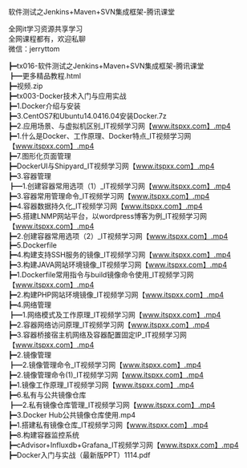 软件测试之Jenkins+Maven+SVN集成框架-腾讯课堂

全网it学习资源共享学习<br>全网课程都有，欢迎私聊<br>微信：jerryttom<br>

┣━tx016-软件测试之Jenkins+Maven+SVN集成框架-腾讯课堂<br> ┣━更多精品教程.html<br> ┣━视频.zip<br> ┣━tx003-Docker技术入门与应用实战<br> ┣━1.Docker介绍与安装<br> ┣━3.CentOS7和Ubuntu14.0416.04安装Docker.7z<br> ┣━2.应用场景、与虚拟机区别_IT视频学习网【www.itspxx.com】.mp4<br> ┣━1.什么是Docker、工作原理、Docker特点_IT视频学习网【www.itspxx.com】.mp4<br> ┣━7.图形化页面管理<br> ┣━DockerUI与Shipyard_IT视频学习网【www.itspxx.com】.mp4<br> ┣━3.容器管理<br> ┣━1.创建容器常用选项（1）_IT视频学习网【www.itspxx.com】.mp4<br> ┣━3.容器常用管理命令_IT视频学习网【www.itspxx.com】.mp4<br> ┣━4.容器数据持久化_IT视频学习网【www.itspxx.com】.mp4<br> ┣━5.搭建LNMP网站平台，以wordpress博客为例_IT视频学习网【www.itspxx.com】.mp4<br> ┣━2.创建容器常用选项（2）_IT视频学习网【www.itspxx.com】.mp4<br> ┣━5.Dockerfile<br> ┣━4.构建支持SSH服务的镜像_IT视频学习网【www.itspxx.com】.mp4<br> ┣━3.构建JAVA网站环境镜像_IT视频学习网【www.itspxx.com】.mp4<br> ┣━1.Dockerfile常用指令与build镜像命令使用_IT视频学习网【www.itspxx.com】.mp4<br> ┣━2.构建PHP网站环境镜像_IT视频学习网【www.itspxx.com】.mp4<br> ┣━4.网络管理<br> ┣━1.网络模式及工作原理_IT视频学习网【www.itspxx.com】.mp4<br> ┣━2.容器网络访问原理_IT视频学习网【www.itspxx.com】.mp4<br> ┣━3.容器桥接宿主机网络及容器配置固定IP_IT视频学习网【www.itspxx.com】.mp4<br> ┣━2.镜像管理<br> ┣━2.镜像管理命令_IT视频学习网【www.itspxx.com】.mp4<br> ┣━2.镜像管理命令(1)_IT视频学习网【www.itspxx.com】.mp4<br> ┣━1.镜像工作原理_IT视频学习网【www.itspxx.com】.mp4<br> ┣━6.私有与公共镜像仓库<br> ┣━2.私有镜像仓库管理_IT视频学习网【www.itspxx.com】.mp4<br> ┣━3.Docker Hub公共镜像仓库使用.mp4<br> ┣━1.搭建私有镜像仓库_IT视频学习网【www.itspxx.com】.mp4<br> ┣━8.构建容器监控系统<br> ┣━cAdvisor+Influxdb+Grafana_IT视频学习网【www.itspxx.com】.mp4<br> ┣━Docker入门与实战（最新版PPT）1114.pdf